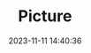 ---
weight: 1
images:
- /images/edited/187.jpeg
title: Picture
date: 2023-11-11 14:40:36
tags: [luminarneo,work,ILCE7M3,25.1,person,diningtable]
---